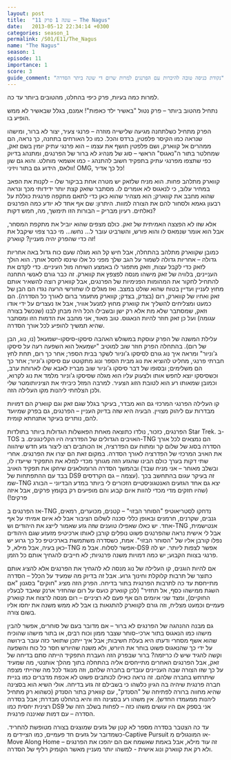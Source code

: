 ```yaml
---
layout: post
title:  "עונה 1 פרק 11 – The Nagus"
date:   2013-05-12 22:34:14 +0300
categories: season_1
permalink: /S01/E11/The_Nagus
name: "The Nagus"
season: 1
episode: 11
importance: 1 
score: 3
guide_comment: "נקודת כניסה טובה להיכרות עם הפרנגים למרות שרום די שונה ביתר הסדרה"
---
```

למרות כמה בעיות, פרק כיפי בהחלט, מהטובים ביותר עד כה.

נתחיל מהטוב ביותר – פרק נטול "באשיר ילד כאפות"! אמנם, בגלל שבאשיר לא ממש הופיע בו.

הפרק מתחיל כשלתחנה מגיעה שלישייה מוזרה – פרנגי צעיר, יצור לא ברור, ומישהו שנראה כמו הקיסר פלפטין, ברדס והכל. כמו כל האורחים בתחנה, כך נראה, הם ממהרים אל קווארק, ושם פלפטין חושף את עצמו – הוא פרנגי עתיק יומין בשם זאק, שמחלטר בתור ה"נאגוס" הראשי – סוג של מנהיג לא ברור של הפרנגים, ומתנהג בדיוק כפי שתצפו מפרנגי עתיק בתפקיד חשוב להתנהג - כמו אשמאי מוחלט. והוא גם שון וולאס, הידוע גם בתור ויזיני! OMG, כל כך אדיר! 

קווארק מתלהב פחות. הוא מניח שלזאק יש מטרה אחת בביקור שלו – לקנות את הפאב במחיר עלוב, כי לנאגוס לא אומרים לו. מסתבר שזאק קצת יותר ידידותי מכך ונראה שהוא מחבב את קווארק; הוא מצהיר שהוא כאן כדי לתאם מתקפה פרנגית כוללת על רבעון גאמא ולסחור להם את הצורה למוות. היתרון: שם אף אחד לא יודע כמה הפרנגים נאלחים. רעיון מבריק – הבורות הזו תימשך, מה, חמש דקות?

אלא שזו לא הפצצה האמיתית של זאק. כולם מצפים שהוא יוביל את מתקפת המסחר, אבל הוא אומר שנמאס לו והוא פורש, והשרביט עובר ל... נחשו... מי כבר צפוי שיקבל את זה כדי שהפרק יהיה מעניין? קווארק!

כמובן שקווארק מתלהב בהתחלה, אבל חיש קל הוא מגלה שעם כוח גדול באה אחריות גדולה – אחריות גדולה לשמור על הגב שלך מפני כל אלו שינסו לחסל אותך. הוא הולך לזאק כדי לקבל עצות, וזאק מתפגר לו באמצע השיחה מול העיניים. כדי לקדם את העניינים, בלוויה של זאק מישהו מנסה לפצפץ את קווארק. זה כבר גורם לאנשי התחנה להתחיל לחקור את המהומות הפנימיות של הפרנגים, אבל קווארק רוצה להשאיר אותם מחוץ לעניין ועדיין בטוח שהוא שולט במצב. ואז מגלים לו שחורשי הרעה נגדו הם הבן של זאק ואחיו של קווארק, רום (בצדק, בצדק; קווארק מתעמר ברום לאורך כל הסדרה). הם כמעט ומצליחים להשליך את קווארק מחוץ למנעל אוויר, אבל אז נעצרים על ידי אודו וזאק, שמסתבר שלא מת אלא רק ישן ובשבילו הכל היה מבחן לבנו (שנכשל בצורה עגומה) ועל כן זאק חוזר להיות הנאגוס. טוב מאוד, אני מחבב את הדמות הזו ומסתבר שהיא תמשיך להופיע לכל אורך הסדרה.

עלילת המשנה של הפרק עוסקת במשולש האהבה סיסקו-סיסקו-ישמעאל (נו, נוג, הבן של רום). בהתחלה הפרק חוזר שוב למוטיב "ישמעאל הוא השפעה רעה על סיסקו ג'וניור" ומראה איך נוג גורם לסיסקו ג'וניור לשקר בבית הספר; אחר כך רום, תחת לחץ חברתי פרנגי, מחליט להוציא את נוג מבית הספר ונוג מתקוטט עם סיסקו ג'וניור; אחר כך הם משלימים; ובסופו של דבר סיסקו ג'וניור שוב מבריז לאבא שלו לארוחת ערב, וכשסיסקו יוצא לחפש אותו ולצעוק עליו הוא מגלה שסיסקו ג'וניור מלמד את נוג לקרוא, וכמובן שמאותו רע הוא לטובת הזוג הצעיר. למרבה המזל כיביתי את הציניותומטר שלי ולכן הצלחתי ליהנות מקו העלילה הזה.

קו העלילה הפרנגי המרכזי גם הוא מבדר, בעיקר בגלל שגם זאק וגם קווארק הם דמויות מבדרות עם ליהוק מצויין. הבעיה היא שזה בדיוק העניין – הפרנגים, גם בפרק שמיועד להם, נותרים בעיקר אתנחתא קומית.

הפרנגים, כזכור, נולדו כתוצאה מאחת הפאשלות הגדולות ביותר בתולדות Star Trek. ב-TOS האויבים הגדולים של הפדרציה היו הקלינגונים. ב-TNG הם נמצאים לכל אורך הסדרה בסוג של שלום קר ומתוח עם הפדרציה, אז הכותבים רצו ליצור גזע חדש שיהווה את האויב המרכזי של הפדרציה לאורך הסדרה. במקום זאת הם יצרו את הפרנגים. אחרי שתי דקות בערך כולם הבינו שהגזע הזה מגוחך מכדי למלא את התפקיד שייעדו לו, ובהמשך הסדרה הרומולאנים שיחקו את תפקיד האויב (ובשלב מאוחר – אני מניח שבד בבד עם ההתפתחות של DS9 עצמה – גם הקרדסים). זה בעיקר עגום בהתחשב בכך שמ-TNG יצא גם אחד הגזעים האנטגוניסטיים הזכורים לי ביותר במדע הבדיוני – הבורג (שהיו חזקים מדי מכדי להוות איום קבוע והם מופיעים רק בקומץ פרקים, אבל איזה פרקים!)

אז הפרנגים ב-TNG נדחקו לסטריאוטיפ "הסוחר הבזוי" – קטנים, מכוערים, רמאים, גנבים, שקרנים, חרמנים ובאופן כללי סכנה לשלום הציבור אבל לא איום אמיתי על אף אחד. יש כאלו שאפילו טוענים שזה גזע שאמור לייצג את היהודים וש-TNG אנטישמית, אבל לי אישית נראה שהפרנגים פשוט נופלים קורבן לאותו ארכיטיפ מזעזע שגם היהודים נפלו קורבן אליו של "הסוחר הבזוי". אמת, כשסדרה משתמשת בארכיטיפ כל כך גרוע יש כאן בעיה, אבל מילא, ל-TNG אפשר לסלוח. אבל מ-DS9 אפשר לצפות ליותר. יש לה פרנגי בצוות הקבוע; יש כמה דמויות משנה פרנגיות; לא חייבים להגחיך אותם כל הזמן.

אם להיות הוגנים, קו העלילה של נוג מנסה לא להגחיך את הפרנגים אלא להציג אותם כתוצר של תרבות קלוקלת וחינוך גרוע. אבל זה בדיוק מה שמעיד על הכלל – הסדרה מתייחסת עד כה לתרבות הפרנגית בתור בדיחה. הפרק הזה מציג "חוקים" בסגנון "אם השגת ממישהו כסף, אל תחזיר" (לכן קווארק כועס על רום שהחזיר ארנק שאבד לבעליו החוקיים), ומצד שני איומים הם אף פעם לא רציניים – רום מנסה לרצוח את קווארק פעמיים וכמעט מצליח, וזה גורם לקווארק להתגאות בו אבל לא ממש משנה את יחסו אליו בשום צורה.

גם מבנה ההנהגה של הפרנגים לא ברור – אם מדובר בעם של סוחרים, אפשר להבין מישהו כמו הנאגוס בתור ארכי-סוחר שצבר ממון וכוח רבים, או בתור מישהו שהוכיח שהוא אשף מסחרי ודעתו היא בעלת חשיבות; אבל איך ייתכן שתואר כזה עובר בירושה על ידי כך שהנאגוס פשוט בוחר את היורש, ולא משנה שהיורש חסר כל כוח והשפעה וקשה להגיד שיש לו כריזמה? ברור שבפרק הזה העברת התפקיד הייתה סתם בדיחה של זאק, אבל הפרנגים האחרים מתייחסים אליה בהתחלה בתוך מהלך אותנטי, מה שמעיד על כך שזו הצורה שבה העניינים עובדים בחברה שלהם, וזה מנוגד לכל מה שהייתי מצפה שיתרחש בחברה שלהם. זה נראה כאילו לכותבים פשוט לא אכפת מדברים כמו בניית חברה פרנגית שיהיה בה הגיון כלשהו כי בשבילם זה גזע בדיחה.
אולי השיא הוא בסצינה שהיא מחווה ברורה לפתיחה של "הסנדק", עם קווארק בתור הסנדק (כשהוא רק מתחיל ליהנות ממעמדו החדש). אין משהו רע בסצינה הזו והיא בהחלט מבדרת; אבל בסדרה רצינית יחסית כמו DS9 אני בספק אם היו עושים משהו כזה – לפחות בשלב הזה של הסדרה – עם דמות שאיננה פרנגית.

עד כה הצטבר בסדרה מספר לא קטן של גזעים שמוצגים בצורה מטופשת להחריד. כשמדובר על גזעים חד פעמיים, כמו הציידים מ-Captive Pursuit או המונגולים מ-Move Along Home זה עוד מילא, אבל באמת שאשמח אם הם יהפכו את הפרנגים – ולא רק את קווארק ונוג אישית - למשהו יותר מעניין מאשר הקומיק רליף של הסדרה.